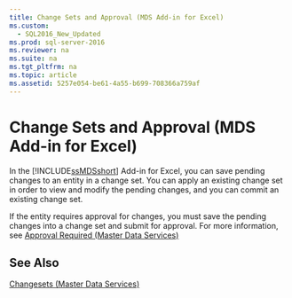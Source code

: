 ```yaml
---
title: Change Sets and Approval (MDS Add-in for Excel)
ms.custom: 
  - SQL2016_New_Updated
ms.prod: sql-server-2016
ms.reviewer: na
ms.suite: na
ms.tgt_pltfrm: na
ms.topic: article
ms.assetid: 5257e054-be61-4a55-b699-708366a759af
---
```

# Change Sets and Approval (MDS Add-in for Excel)
  In the [!INCLUDE[ssMDSshort](../../Token/Other/ssMDSshort_md.md)] Add\-in for Excel, you can save pending changes to an entity in a change set. You can apply an existing change set in order to view and modify the pending changes, and you can commit an existing change set.  
  
 If the entity requires approval for changes, you must save the pending changes into a change set and submit for approval. For more information, see [Approval Required &#40;Master Data Services&#41;](../../Topics/TopicNameNotContainA/Approval-Required--Master-Data-Services-.md)  
  
## See Also  
 [Changesets &#40;Master Data Services&#41;](../../Topics/TopicNameNotContainA/Changesets--Master-Data-Services-.md)  
  
  